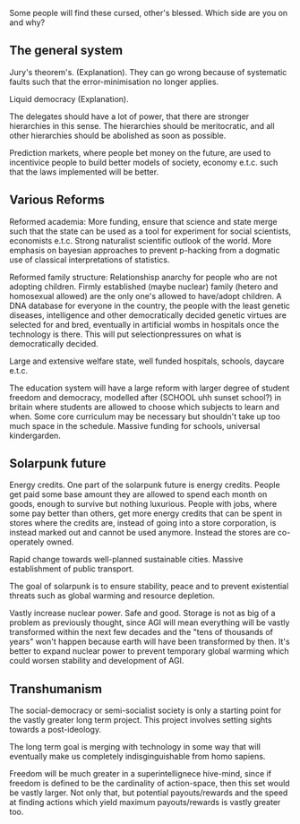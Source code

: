Some people will find these cursed, other's blessed. Which side are you on and why?

## The general system

Jury's theorem's. (Explanation). They can go wrong because of systematic faults such that the error-minimisation no longer applies. 

Liquid democracy (Explanation).

The delegates should have a lot of power, that there are stronger hierarchies in this sense. The hierarchies should be meritocratic, and all other hierarchies should be abolished as soon as possible. 

Prediction markets, where people bet money on the future, are used to incentivice people to build better models of society, economy e.t.c. such that the laws implemented will be better. 

## Various Reforms
Reformed academia: More funding, ensure that science and state merge such that the state can be used as a tool for experiment for social scientists, economists e.t.c. Strong naturalist scientific outlook of the world. More emphasis on bayesian approaches to prevent p-hacking from a dogmatic use of classical interpretations of statistics. 

Reformed family structure: Relationshisp anarchy for people who are not adopting children. Firmly established (maybe nuclear) family (hetero and homosexual allowed) are the only one's allowed to have/adopt children. A DNA database for everyone in the country, the people with the least genetic diseases, intelligence and other democratically decided genetic virtues are selected for and bred, eventually in artificial wombs in hospitals once the technology is there. This will put selectionpressures on what is democratically decided. 

Large and extensive welfare state, well funded hospitals, schools, daycare e.t.c.

The education system will have a large reform with larger degree of student freedom and democracy, modelled after (SCHOOL uhh sunset school?) in britain where students are allowed to choose which subjects to learn and when. Some core curriculum may be necessary but shouldn't take up too much space in the schedule. Massive funding for schools, universal kindergarden.

## Solarpunk future

Energy credits. One part of the solarpunk future is energy credits. People get paid some base amount they are allowed to spend each month on goods, enough to survive but nothing luxurious. People with jobs, where some pay better than others, get more energy credits that can be spent in stores where the credits are, instead of going into a store corporation, is instead marked out and cannot be used anymore. Instead the stores are co-operately owned. 

Rapid change towards well-planned sustainable cities. Massive establishment of public transport. 

The goal of solarpunk is to ensure stability, peace and to prevent existential threats such as global warming and resource depletion. 

Vastly increase nuclear power. Safe and good. Storage is not as big of a problem as previously thought, since AGI will mean everything will be vastly transformed within the next few decades and the "tens of thousands of years" won't happen because earth will have been transformed by then. It's better to expand nuclear power to prevent temporary global warming which could worsen stability and development of AGI. 


## Transhumanism

The social-democracy or semi-socialist society is only a starting point for the vastly greater long term project. This project involves setting sights towards a post-ideology. 

The long term goal is merging with technology in some way that will eventually make us completely indisginguishable from homo sapiens. 

Freedom will be much greater in a superintellignece hive-mind, since if freedom is defined to be the cardinality of action-space, then this set would be vastly larger. Not only that, but potential payouts/rewards and the speed at finding actions which yield maximum payouts/rewards is vastly greater too. 